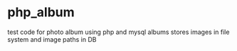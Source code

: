 # php_album
test code for photo album using php and mysql
albums stores images in file system and image paths in DB

